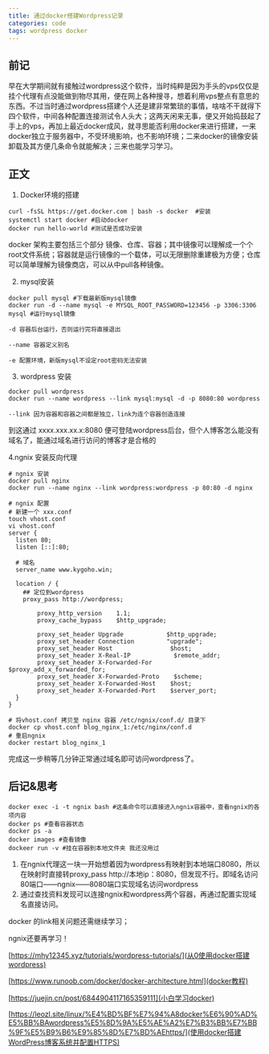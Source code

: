 ```yaml
---
title: 通过docker搭建Wordpress记录
categories: code
tags: wordpress docker
---
```


## 前记

早在大学期间就有接触过wordpress这个软件，当时纯粹是因为手头的vps仅仅是挂个代理有点没能做到物尽其用，便在网上各种搜寻，想着利用vps整点有意思的东西。不过当时通过wordpress搭建个人还是建非常繁琐的事情，啥啥不干就得下四个软件，中间各种配置连接测试令人头大；这两天闲来无事，便又开始捣鼓起了手上的vps，再加上最近docker成风，就寻思能否利用docker来进行搭建，一来docker独立于服务器中，不受环境影响，也不影响环境；二来docker的镜像安装卸载及其方便几条命令就能解决；三来也能学习学习。

## 正文

1. Docker环境的搭建

```shell
curl -fsSL https://get.docker.com | bash -s docker  #安装
systemctl start docker #启动docker
docker run hello-world #测试是否成功安装
```

docker 架构主要包括三个部分 镜像、仓库、容器；其中镜像可以理解成一个个root文件系统；容器就是运行镜像的一个载体，可以无限删除重建极为方便；仓库可以简单理解为镜像商店，可以从中pull各种镜像。

2. mysql安装

```shell
docker pull mysql #下载最新版mysql镜像
docker run -d --name mysql -e MYSQL_ROOT_PASSWORD=123456 -p 3306:3306 mysql #运行mysql镜像
```

`-d 容器后台运行，否则运行完将直接退出`

`--name 容器定义别名 `

`-e 配置环境，新版mysql不设定root密码无法安装`

3. wordpress 安装

``` shell
docker pull wordpress
docker run --name wordpress --link mysql:mysql -d -p 8080:80 wordpress
```

`--link 因为容器和容器之间都是独立，link为连个容器创造连接`

到这通过 xxxx.xxx.xx.x:8080 便可登陆wordpress后台，但个人博客怎么能没有域名了，能通过域名进行访问的博客才是合格的

4.ngnix 安装反向代理

```shell
# ngnix 安装
docker pull nginx
docker run --name nginx --link wordpress:wordpress -p 80:80 -d nginx
```

```shell
# ngnix 配置
# 新建一个 xxx.conf
touch vhost.conf
vi vhost.conf
server {
  listen 80;
  listen [::]:80;

  # 域名
  server_name www.kygoho.win;

  location / {
    ## 定位到wordpress
    proxy_pass http://wordpress;

        proxy_http_version    1.1;
        proxy_cache_bypass    $http_upgrade;

        proxy_set_header Upgrade            $http_upgrade;
        proxy_set_header Connection         "upgrade";
        proxy_set_header Host                $host;
        proxy_set_header X-Real-IP            $remote_addr;
        proxy_set_header X-Forwarded-For    $proxy_add_x_forwarded_for;
        proxy_set_header X-Forwarded-Proto    $scheme;
        proxy_set_header X-Forwarded-Host    $host;
        proxy_set_header X-Forwarded-Port    $server_port;
  }
}

```

```shell
# 将vhost.conf 拷贝至 nginx 容器 /etc/ngnix/conf.d/ 目录下
docker cp vhost.conf blog_nginx_1:/etc/nginx/conf.d
# 重启ngnix
docker restart blog_nginx_1
```



完成这一步稍等几分钟正常通过域名即可访问wordpress了。

## 后记&思考

```shell
docker exec -i -t ngnix bash #这条命令可以直接进入ngnix容器中，查看ngnix的各项内容
docker ps #查看容器状态
docker ps -a
docker images #查看镜像
dockeer run -v #挂在容器到本地文件夹 我还没用过
```

1. 在ngnix代理这一块一开始想着因为wordpress有映射到本地端口8080，所以在映射时直接转proxy_pass http://本地ip：8080，但发现不行。即域名访问80端口——ngnix——8080端口实现域名访问wordpress
2. 通过查找资料发现可以连接ngnix和wordpress两个容器，再通过配置实现域名直接访问。

docker 的link相关问题还需继续学习；

ngnix还要再学习！

[https://mhy12345.xyz/tutorials/wordpress-tutorials/](从0使用docker搭建wordpress)

[https://www.runoob.com/docker/docker-architecture.html](docker教程)

[https://juejin.cn/post/6844904117165359111](小白学习docker)

[https://leozl.site/linux/%E4%BD%BF%E7%94%A8docker%E6%90%AD%E5%BB%BAwordpress%E5%8D%9A%E5%AE%A2%E7%B3%BB%E7%BB%9F%E5%B9%B6%E9%85%8D%E7%BD%AEhttps/](使用docker搭建WordPress博客系统并配置HTTPS)
